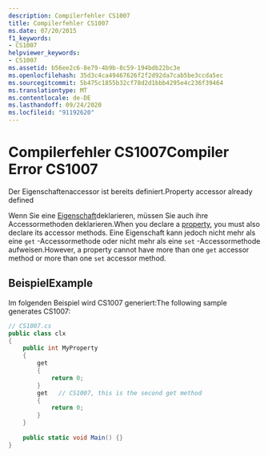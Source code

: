 ```yaml
---
description: Compilerfehler CS1007
title: Compilerfehler CS1007
ms.date: 07/20/2015
f1_keywords:
- CS1007
helpviewer_keywords:
- CS1007
ms.assetid: b56ee2c6-8e79-4b9b-8c59-194bdb22bc3e
ms.openlocfilehash: 35d3c4ca49467626f2f2d92da7cab5be3ccda5ec
ms.sourcegitcommit: 5b475c1855b32cf78d2d1bbb4295e4c236f39464
ms.translationtype: MT
ms.contentlocale: de-DE
ms.lasthandoff: 09/24/2020
ms.locfileid: "91192620"
---
```

# <a name="compiler-error-cs1007"></a><span data-ttu-id="715bb-103">Compilerfehler CS1007</span><span class="sxs-lookup"><span data-stu-id="715bb-103">Compiler Error CS1007</span></span>

<span data-ttu-id="715bb-104">Der Eigenschaftenaccessor ist bereits definiert.</span><span class="sxs-lookup"><span data-stu-id="715bb-104">Property accessor already defined</span></span>  
  
 <span data-ttu-id="715bb-105">Wenn Sie eine [Eigenschaft](../programming-guide/classes-and-structs/using-properties.md)deklarieren, müssen Sie auch ihre Accessormethoden deklarieren.</span><span class="sxs-lookup"><span data-stu-id="715bb-105">When you declare a [property](../programming-guide/classes-and-structs/using-properties.md), you must also declare its accessor methods.</span></span> <span data-ttu-id="715bb-106">Eine Eigenschaft kann jedoch nicht mehr als eine `get` -Accessormethode oder nicht mehr als eine `set` -Accessormethode aufweisen.</span><span class="sxs-lookup"><span data-stu-id="715bb-106">However, a property cannot have more than one `get` accessor method or more than one `set` accessor method.</span></span>  
  
## <a name="example"></a><span data-ttu-id="715bb-107">Beispiel</span><span class="sxs-lookup"><span data-stu-id="715bb-107">Example</span></span>  

 <span data-ttu-id="715bb-108">Im folgenden Beispiel wird CS1007 generiert:</span><span class="sxs-lookup"><span data-stu-id="715bb-108">The following sample generates CS1007:</span></span>  
  
```csharp  
// CS1007.cs  
public class clx  
{  
    public int MyProperty  
    {  
        get  
        {  
            return 0;  
        }  
        get   // CS1007, this is the second get method  
        {  
            return 0;  
        }  
    }  
  
    public static void Main() {}  
}  
```
